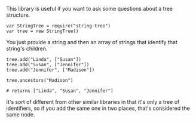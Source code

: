 This library is useful if you want to ask some questions about a tree structure.

    var StringTree = require("string-tree")
    var tree = new StringTree()

You just provide a string and then an array of strings that identify that string's children.

    tree.add("Linda", ["Susan"])
    tree.add("Susan", ["Jennifer"])
    tree.add("Jennifer", ["Madison"])

    tree.ancestors("Madison") 

    # returns ["Linda", "Susan", "Jennifer"]

It's sort of different from other similar libraries in that it's only a tree of identifiers, so if you add the same one in two places, that's considered the same node.